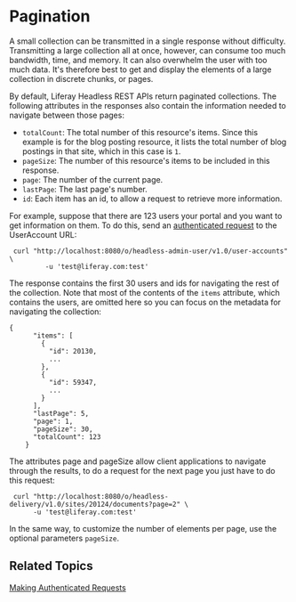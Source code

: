 # Pagination [](id=pagination)

A small collection can be transmitted in a single response without difficulty. 
Transmitting a large collection all at once, however, can consume too much 
bandwidth, time, and memory. It can also overwhelm the user with too much data. 
It's therefore best to get and display the elements of a large collection in 
discrete chunks, or pages. 

By default, Liferay Headless REST APIs return paginated collections. The 
following attributes in the responses also contain the information needed to 
navigate between those pages: 

-   `totalCount`: The total number of this resource's items. Since this example
    is for the blog posting resource, it lists the total number of blog postings
    in that site, which in this case is `1`. 
-   `pageSize`: The number of this resource's items to be included in this
    response. 
-   `page`: The number of the current page.
-   `lastPage`: The last page's number. 
-   `id`: Each item has an id, to allow a request to retrieve more information.

For example, suppose that there are 123 users your portal and you want to get 
information on them. To do this, send an [authenticated request]() to the UserAccount URL: 

     curl "http://localhost:8080/o/headless-admin-user/v1.0/user-accounts" \
             -u 'test@liferay.com:test'

The response contains the first 30 users and ids for navigating the rest of the 
collection. Note that most of the contents of the `items` attribute, which contains the 
users, are omitted here so you can focus on the metadata for navigating the 
collection: 

    {
          "items": [
            {
              "id": 20130,
              ...
            },
            {
              "id": 59347,
              ...
            }
          ],
          "lastPage": 5,
          "page": 1,
          "pageSize": 30,
          "totalCount": 123
        }
        
The attributes page and pageSize allow client applications to navigate through the results, to do a request for the next page you just have to do this request:

     curl "http://localhost:8080/o/headless-delivery/v1.0/sites/20124/documents?page=2" \
          -u 'test@liferay.com:test'
          
In the same way, to customize the number of elements per page, use the optional parameters `pageSize`.

## Related Topics [](id=related-topics)

[Making Authenticated Requests]()
